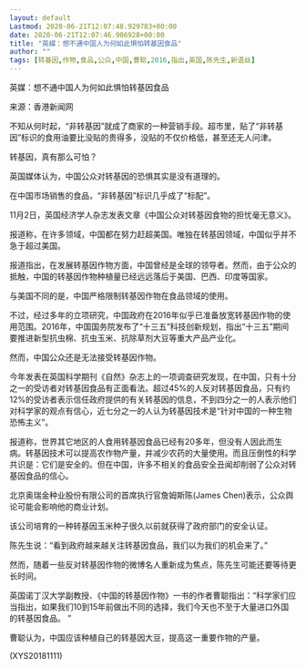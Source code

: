 ```yaml
---
layout: default
Lastmod: 2020-06-21T12:07:48.929783+00:00
date: 2020-06-21T12:07:46.906928+00:00
title: "英媒：想不通中国人为何如此惧怕转基因食品"
author: ""
tags: [转基因,作物,食品,公众,中国,曹聪,2016,指出,英国,陈先生,新语丝]
---
```


英媒：想不通中国人为何如此惧怕转基因食品

来源：香港新闻网

不知从何时起，“非转基因”就成了商家的一种营销手段。超市里，贴了“非转基因”标识的食用油要比没贴的贵得多，没贴的不仅价格低，甚至还无人问津。

转基因，真有那么可怕？

英国媒体认为，中国公众对转基因的恐惧其实是没有道理的。

在中国市场销售的食品，“非转基因”标识几乎成了“标配”。

11月2日，英国经济学人杂志发表文章《中国公众对转基因食物的担忧毫无意义》。

报道称，在许多领域，中国都在努力赶超美国。唯独在转基因领域，中国似乎并不急于超过美国。

报道指出，在发展转基因作物方面，中国曾经是全球的领导者。然而，由于公众的抵触，中国的转基因作物种植量已经远远落后于美国、巴西、印度等国家。

与美国不同的是，中国严格限制转基因作物在食品领域的使用。

不过，经过多年的立项研究，中国政府在2016年似乎已准备放宽转基因作物的使用范围。2016年，中国国务院发布了“十三五”科技创新规划，指出“十三五”期间要推进新型抗虫棉、抗虫玉米、抗除草剂大豆等重大产品产业化。

然而，中国公众还是无法接受转基因作物。

今年发表在英国科学期刊《自然》杂志上的一项调查研究发现，在中国，只有十分之一的受访者对转基因食品有正面看法。超过45%的人反对转基因食品，只有约12%的受访者表示信任政府提供的有关转基因的信息，不到四分之一的人表示他们对科学家的观点有信心，近七分之一的人认为转基因技术是“针对中国的一种生物恐怖主义”。

报道称，世界其它地区的人食用转基因食品已经有20多年，但没有人因此而生病。转基因技术可以提高农作物产量，并减少农药的大量使用。而且压倒性的科学共识是：它们是安全的。但在中国，许多不相关的食品安全丑闻却削弱了公众对转基因食品的信心。

北京奥瑞金种业股份有限公司的首席执行官詹姆斯陈(James Chen)表示，公众舆论可能会影响他的商业计划。

该公司培育的一种转基因玉米种子很久以前就获得了政府部门的安全认证。

陈先生说：“看到政府越来越关注转基因食品，我们以为我们的机会来了。”

然而，随着一些反对转基因作物的微博名人重新成为焦点，陈先生可能还要等待更长时间。

英国诺丁汉大学副教授、《中国的转基因作物》一书的作者曹聪指出：“科学家们应当指出，如果我们10到15年前做出不同的选择，我们今天也不至于大量进口外国的转基因食品。 ”

曹聪认为，中国应该种植自己的转基因大豆，提高这一重要作物的产量。

(XYS20181111)

